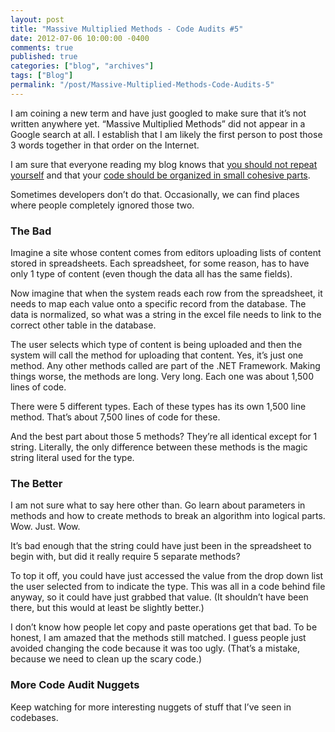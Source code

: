 ```yaml
---
layout: post
title: "Massive Multiplied Methods - Code Audits #5"
date: 2012-07-06 10:00:00 -0400
comments: true
published: true
categories: ["blog", "archives"]
tags: ["Blog"]
permalink: "/post/Massive-Multiplied-Methods-Code-Audits-5"
---
```

<!-- more -->

<p>I am coining a new term and have just googled to make sure that it’s not written anywhere yet. “Massive Multiplied Methods” did not appear in a Google search at all. I establish that I am likely the first person to post those 3 words together in that order on the Internet.</p>  <p>I am sure that everyone reading my blog knows that <a href="http://deviq.com/most-popular-principles/don-t-repeat-yourself" target="_blank">you should not repeat yourself</a> and that your <a href="http://deviq.com/single-responsibility-principle" target="_blank">code should be organized in small cohesive parts</a>.</p>  <p>Sometimes developers don’t do that. Occasionally, we can find places where people completely ignored those two.</p>  <h3></h3>  <h3>The Bad</h3>  <p>Imagine a site whose content comes from editors uploading lists of content stored in spreadsheets. Each spreadsheet, for some reason, has to have only 1 type of content (even though the data all has the same fields).</p>  <p>Now imagine that when the system reads each row from the spreadsheet, it needs to map each value onto a specific record from the database. The data is normalized, so what was a string in the excel file needs to link to the correct other table in the database.</p>  <p>The user selects which type of content is being uploaded and then the system will call the method for uploading that content. Yes, it’s just one method. Any other methods called are part of the .NET Framework. Making things worse, the methods are long. Very long. Each one was about 1,500 lines of code.</p>  <p>There were 5 different types. Each of these types has its own 1,500 line method. That’s about 7,500 lines of code for these.</p>  <p>And the best part about those 5 methods? They’re all identical except for 1 string. Literally, the only difference between these methods is the magic string literal used for the type.</p>  <h3>The Better</h3>  <p>I am not sure what to say here other than. Go learn about parameters in methods and how to create methods to break an algorithm into logical parts. Wow. Just. Wow.</p>  <p>It’s bad enough that the string could have just been in the spreadsheet to begin with, but did it really require 5 separate methods?</p>  <p>To top it off, you could have just accessed the value from the drop down list the user selected from to indicate the type. This was all in a code behind file anyway, so it could have just grabbed that value. (It shouldn’t have been there, but this would at least be slightly better.)</p>  <p>I don’t know how people let copy and paste operations get that bad. To be honest, I am amazed that the methods still matched. I guess people just avoided changing the code because it was too ugly. (That’s a mistake, because we need to clean up the scary code.)</p>  <h3>More Code Audit Nuggets</h3>  <p>Keep watching for more interesting nuggets of stuff that I’ve seen in codebases.</p>
